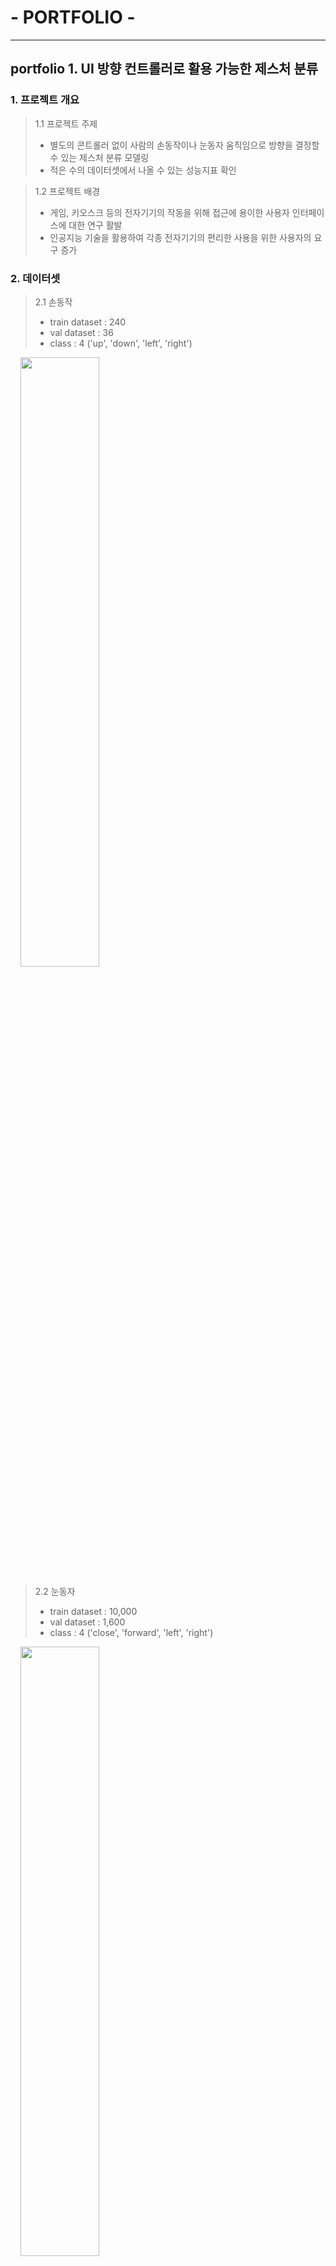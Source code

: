 # - PORTFOLIO -

---
## portfolio 1. UI 방향 컨트롤러로 활용 가능한 제스처 분류
### 1. 프로젝트 개요
> 1.1 프로젝트 주제
> * 별도의 콘트롤러 없이 사람의 손동작이나 눈동자 움직임으로 방향을 결정할 수 있는 제스처 분류 모델링
> * 적은 수의 데이터셋에서 나올 수 있는 성능지표 확인

> 1.2 프로젝트 배경
> * 게임, 키오스크 등의 전자기기의 작동을 위해 접근에 용이한 사용자 인터페이스에 대한 연구 활발
> * 인공지능 기술을 활용하여 각종 전자기기의 편리한 사용을 위한 사용자의 요구 증가

### 2. 데이터셋
> 2.1 손동작
> * train dataset : 240
> * val dataset : 36
> * class : 4 ('up', 'down', 'left', 'right')

&nbsp;&nbsp;&nbsp;&nbsp;<img src="/etc/img/finger_dataset.png" width="50%" height="50%"></img><br/>
> 2.2 눈동자
> * train dataset : 10,000
> * val dataset : 1,600
> * class : 4 ('close', 'forward', 'left', 'right')

&nbsp;&nbsp;&nbsp;&nbsp;<img src="/etc/img/eye_dataset.png" width="50%" height="50%"></img><br/>
### 3. YOLOV5 - classify 모델

&nbsp;&nbsp;&nbsp;&nbsp;<img src="/etc/img/yolov5_classify.png" width="90%" height="90%"></img><br/>
### 4. 모델링 학습 및 성능 평가
> 4.1 손동작

&nbsp;&nbsp;&nbsp;&nbsp;<img src="/etc/img/finger_val.png" width="50%" height="50%"></img>
&nbsp;&nbsp;&nbsp;&nbsp;<img src="/etc/img/finger_acc.png" width="40%" height="40%"></img><br/>
> 4.2 눈동자

&nbsp;&nbsp;&nbsp;&nbsp;<img src="/etc/img/eye_val.png" width="50%" height="50%"></img>
&nbsp;&nbsp;&nbsp;&nbsp;<img src="/etc/img/eye_acc.png" width="40%" height="40%"></img><br/>
### 5. 프로젝트 회고
> * 한정된 데이터셋 내에서는 데이터수의 많고 적음에 상관없이 높은 성능 지표를 보인다.
> * 새로운 데이터에 대한 예측은 다소 틀릴 수 있음을 알 수 있었다.
> * 많은 경우의 수의 데이터셋을 확보하여 세밀한 분류 작업을 진행해보면 좋을 것 같다.

---
## portfolio 2. 길고양이 TNR(중성화사업) 위한 Object Detector
### 1. 프로젝트 개요
> 1.1 프로젝트 목적
> * CCTV 등의 영상 정보를 통해 길고양이 포획을 위한 생태 지역 확인
> * 실시간 촬영 영상 분석에 적합한 Object Detection 모델 분석

> 1.2 프로젝트 배경
> * 길고양이 개체수 증가로 인하여 중성화사업 추진
> * 길고양이 포획을 위한 위치 파악 필요
> * 인공지능 기술을 활용하여 작업의 효율화 가능

> 1.3 개발 환경
> * colab, ultralytics, OpenCV, Python

### 2. 데이터셋

&nbsp;&nbsp;&nbsp;&nbsp;<img src="/etc/img/cat_dataset.png" width="90%" height="90%"></img><br/>

### 3. Object Detector 모델

&nbsp;&nbsp;&nbsp;&nbsp;<img src="/etc/img/detector_model.png" width="90%" height="90%"></img><br/>
> 3.1 2-Stage Detector
> * Regional Proposal과 Classification이 순차적으로 이루어진다.
> * 기존에는 이미지에서 object detection을 위해 sliding window 방식을 이용했었다. 이 방식은 이미지에서 모든 영역을 다양한 크기의 window로 탐색하는 것이다.
> * 비효율성을 개선하기 위해 ‘물체가 있을만한‘ 영역을 빠르게 찾아내는 알고리즘이다. Regional proposal은 object의 위치를 찾는 localization 문제이다.
> * 2-stage detector에서는 classification과 localization 문제를 순차적으로 해결한다.

> 3.2 1-Stage Detector
> * 2-stage detector와 반대로 regional proposal와 classification이 동시에 이루어진다.
> * Classification과 localization 문제를 동시에 해결하는 방법이다.
> * 1-stage detector는 비교적 빠르지만 정확도가 낮고, 2-stage detector는 비교적 느리지만 정확도가 높다.

### 4. 모델링 학습 및 성능 평가
> 4.1 Faster RCNN (2-stage Detector)
> * Batch size : 2
> * Epoch : 12
> * Optimizer : SGD
> * Loss : Cross Entropy

&nbsp;&nbsp;&nbsp;&nbsp;<img src="/etc/img/faster_rcnn_detect.png" width="40%" height="40%"></img>
&nbsp;&nbsp;&nbsp;&nbsp;<img src="/etc/img/faster_rcnn_eval.png" width="40%" height="40%"></img><br/>
> 4.2 YOLOV5 (1-stage Detector)
> * Batch size : 2
> * Epoch : 30
> * Optimizer : SGD
> * Loss : Cross Entropy

&nbsp;&nbsp;&nbsp;&nbsp;<img src="/etc/img/yolov5_detect.png" width="40%" height="40%"></img>
&nbsp;&nbsp;&nbsp;&nbsp;<img src="/etc/img/yolov5_eval.png" width="40%" height="40%"></img><br/>
### 5. Object Detector 영상 재생

&nbsp;&nbsp;&nbsp;[![Video Label](https://i.ytimg.com/an_webp/4yVs88qbXwI/mqdefault_6s.webp?du=3000&sqp=CNi0p54G&rs=AOn4CLAw1mwz6htlPSZUso68jHopgBAI2g)](https://www.youtube.com/embed/4yVs88qbXwI)
&nbsp;&nbsp;&nbsp;&nbsp;&nbsp;&nbsp;&nbsp;&nbsp;&nbsp;&nbsp;&nbsp;&nbsp;&nbsp;&nbsp;&nbsp;&nbsp;&nbsp;&nbsp;&nbsp;&nbsp;&nbsp;[![Video Label](https://i.ytimg.com/an_webp/9WCCl-WMZZM/mqdefault_6s.webp?du=3000&sqp=CIeUp54G&rs=AOn4CLA_AbRH69UjZA83moNrp8HrzymOZA)](https://www.youtube.com/embed/9WCCl-WMZZM)

&nbsp;&nbsp;&nbsp;&nbsp;&nbsp;&nbsp;&nbsp;<img src="/etc/img/video_anal.png" width="85%" height="85%"></img><br/>
### 6. 프로젝트 회고
> * Detector 모델 각각의 특징을 확인해 볼 수 있어서 좋았다.
> * 저장된 동영상 파일이 아닌 실시간 촬영 영상에 대한 모델 적용을 해보지 못한 아쉬움이 있었다.

---
## portfolio 3. 중고차 외관 손상 인식
### 1. 프로젝트 개요
> 1.1 프로젝트 주제
> * 중고차 외관 촬영 이미지를 통해 차량의 외관 손상 여부 파악
> * 딥러닝 Image Segmentation 모델링을 통해 외관 손상 부위 특정

> 1.2 프로젝트 배경
> * 중고차 사업자의 비즈니스 목적에 따라 차량 외관 손상에 대한 관리가 필요하며, 기존의 방식은 사람에 의한 검수로 인해 시간과 인력 비용이 많이 소모된다.
> * 이에 따라 딥러닝 기반 차량 외관 손상 인식을 통한 자동화를 바탕으로 시스템 개선이 필요한 상황이다.

> 1.3 기대효과
> * 중고차 사업자의 외관 손상 관리용 App에 인식 기능 탑재 가능
> * 공유 차량 관리 App에 탑재 가능
> * 차량 수리 업체에서 손상 부위 자동 인식 활용 가능

> 1.4 개발 환경
> * PixelAnnotationTool, colab, Pytorch, OpenCV, matplotlib

### 2. 프로젝트 절차

&nbsp;&nbsp;&nbsp;&nbsp;<img src="/etc/img/pf2_flow.png" width="50%" height="50%"></img><br/>
### 3. 데이터셋
> 3.1 PixelAnnotationTool

&nbsp;&nbsp;&nbsp;&nbsp;<img src="/etc/img/labeling.png" width="90%" height="90%"></img><br/>
> 3.2 이미지 데이터셋
> * 데이터수: 약 3,100 여장

&nbsp;&nbsp;&nbsp;&nbsp;<img src="/etc/img/pf2_dataset.png" width="90%" height="90%"></img><br/>
### 4. Image Segmentation
> 4.1 Deeplab V3+
> * Deeplab V3는 ImageNet에서 학습된 ResNet을 기본적인 특징 추출기로 사용한다. ResNet의 마지막 블록에서는 여러가지 확장비율을 사용한 Atrous Convolution을 사용해서 다양한 크기의 특징들을 뽑아낼 수 있도록 한다.
> * 이전 Deeplab 버전에서 소개되었던 Atrous Spatial Pyramid Pooling (ASPP)을 사용한다. 좋은 성능을 보였던 모델들의 특징들을 섞어놓은 모델이며, 다양한 확장비율을 가진 커널을 병렬적으로 사용한 convolution이다.
> * Deeplab V3+에서는 Encoder로 DeepLab V3를 사용하고, Decoder로 Bilinear Upsampling 대신 U-Net과 유사하게 Concat 해주는 방법을 사용한다.

&nbsp;&nbsp;&nbsp;&nbsp;<img src="/etc/img/pf2_deeplab.png" width="70%" height="70%"></img><br/>
> 4.2 모델링
> * Batch size: 2
> * Epoch: 30
> * Loss function: Cross Entropy Loss
> * Learning rate: 0.001
> * Optimizer: SGD

### 5. Image Segmentation 결과
> 5.1 성능 평가 지표

&nbsp;&nbsp;&nbsp;&nbsp;<img src="/etc/img/pf2_iou.png" width="40%" height="40%"></img><br/>
> 5.2 추론 결과 Mask

&nbsp;&nbsp;&nbsp;&nbsp;<img src="/etc/img/pf2_mask_result.png" width="80%" height="80%"></img><br/>
> 5.3 외관 손상 인식 이미지

&nbsp;&nbsp;&nbsp;&nbsp;<img src="/etc/img/pf2_result1.png" width="80%" height="80%"></img><br/>
&nbsp;&nbsp;&nbsp;&nbsp;<img src="/etc/img/pf2_result2.png" width="80%" height="80%"></img><br/>
&nbsp;&nbsp;&nbsp;&nbsp;<img src="/etc/img/pf2_result3.png" width="80%" height="80%"></img><br/>
### 6. 프로젝트 회고
> * 차량 외관 손상 유형 중 일부분인 스크래치에 대한 모델링만 진행한 점이 아쉽다.
> * 경험 부족과 시간 상의 제약으로 완성된 모델을 구현하지 못한 부분에 대한 아쉬움이 남는다.
